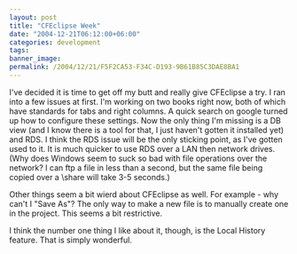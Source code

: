 ```yaml
---
layout: post
title: "CFEclipse Week"
date: "2004-12-21T06:12:00+06:00"
categories: development 
tags: 
banner_image: 
permalink: /2004/12/21/F5F2CA53-F34C-D193-9B61B85C3DAE8BA1
---
```


I've decided it is time to get off my butt and really give CFEclipse a try. I ran into a few issues at first. I'm working on two books right now, both of which have standards for tabs and right columns. A quick search on google turned up how to configure these settings. Now the only thing I'm missing is a DB view (and I know there is a tool for that, I just haven't gotten it installed yet) and RDS. I think the RDS issue will be the only sticking point, as I've gotten used to it. It is much quicker to use RDS over a LAN then network drives. (Why does Windows seem to suck so bad with file operations over the network? I can ftp a file in less than a second, but the same file being copied over a \\share will take 3-5 seconds.)

Other things seem a bit wierd about CFEclipse as well. For example - why can't I "Save As"? The only way to make a new file is to manually create one in the project. This seems a bit restrictive.  

I think the number one thing I like about it, though, is the Local History feature. That is simply wonderful.